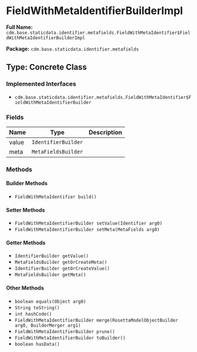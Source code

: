 # FieldWithMetaIdentifierBuilderImpl

**Full Name:** `cdm.base.staticdata.identifier.metafields.FieldWithMetaIdentifier$FieldWithMetaIdentifierBuilderImpl`

**Package:** `cdm.base.staticdata.identifier.metafields`

## Type: Concrete Class

### Implemented Interfaces

- `cdm.base.staticdata.identifier.metafields.FieldWithMetaIdentifier$FieldWithMetaIdentifierBuilder`

### Fields

| Name | Type | Description |
|------|------|-------------|
| value | `IdentifierBuilder` |  |
| meta | `MetaFieldsBuilder` |  |

### Methods

#### Builder Methods

- `FieldWithMetaIdentifier build()`

#### Setter Methods

- `FieldWithMetaIdentifierBuilder setValue(Identifier arg0)`
- `FieldWithMetaIdentifierBuilder setMeta(MetaFields arg0)`

#### Getter Methods

- `IdentifierBuilder getValue()`
- `MetaFieldsBuilder getOrCreateMeta()`
- `IdentifierBuilder getOrCreateValue()`
- `MetaFieldsBuilder getMeta()`

#### Other Methods

- `boolean equals(Object arg0)`
- `String toString()`
- `int hashCode()`
- `FieldWithMetaIdentifierBuilder merge(RosettaModelObjectBuilder arg0, BuilderMerger arg1)`
- `FieldWithMetaIdentifierBuilder prune()`
- `FieldWithMetaIdentifierBuilder toBuilder()`
- `boolean hasData()`

